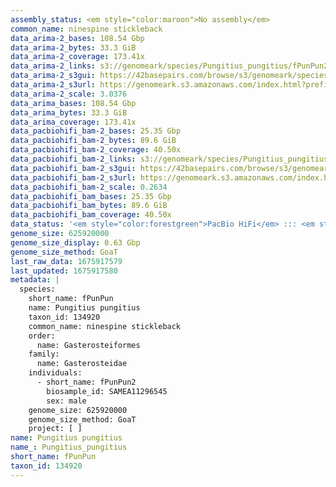 ```yaml
---
assembly_status: <em style="color:maroon">No assembly</em>
common_name: ninespine stickleback
data_arima-2_bases: 108.54 Gbp
data_arima-2_bytes: 33.3 GiB
data_arima-2_coverage: 173.41x
data_arima-2_links: s3://genomeark/species/Pungitius_pungitius/fPunPun2/genomic_data/arima/<br>
data_arima-2_s3gui: https://42basepairs.com/browse/s3/genomeark/species/Pungitius_pungitius/fPunPun2/genomic_data/arima/
data_arima-2_s3url: https://genomeark.s3.amazonaws.com/index.html?prefix=species/Pungitius_pungitius/fPunPun2/genomic_data/arima/
data_arima-2_scale: 3.0376
data_arima_bases: 108.54 Gbp
data_arima_bytes: 33.3 GiB
data_arima_coverage: 173.41x
data_pacbiohifi_bam-2_bases: 25.35 Gbp
data_pacbiohifi_bam-2_bytes: 89.6 GiB
data_pacbiohifi_bam-2_coverage: 40.50x
data_pacbiohifi_bam-2_links: s3://genomeark/species/Pungitius_pungitius/fPunPun2/genomic_data/pacbio_hifi/<br>
data_pacbiohifi_bam-2_s3gui: https://42basepairs.com/browse/s3/genomeark/species/Pungitius_pungitius/fPunPun2/genomic_data/pacbio_hifi/
data_pacbiohifi_bam-2_s3url: https://genomeark.s3.amazonaws.com/index.html?prefix=species/Pungitius_pungitius/fPunPun2/genomic_data/pacbio_hifi/
data_pacbiohifi_bam-2_scale: 0.2634
data_pacbiohifi_bam_bases: 25.35 Gbp
data_pacbiohifi_bam_bytes: 89.6 GiB
data_pacbiohifi_bam_coverage: 40.50x
data_status: '<em style="color:forestgreen">PacBio HiFi</em> ::: <em style="color:forestgreen">Arima</em>'
genome_size: 625920000
genome_size_display: 0.63 Gbp
genome_size_method: GoaT
last_raw_data: 1675917579
last_updated: 1675917580
metadata: |
  species:
    short_name: fPunPun
    name: Pungitius pungitius
    taxon_id: 134920
    common_name: ninespine stickleback
    order:
      name: Gasterosteiformes
    family:
      name: Gasterosteidae
    individuals:
      - short_name: fPunPun2
        biosample_id: SAMEA11296545
        sex: male
    genome_size: 625920000
    genome_size_method: GoaT
    project: [ ]
name: Pungitius pungitius
name_: Pungitius_pungitius
short_name: fPunPun
taxon_id: 134920
---
```

